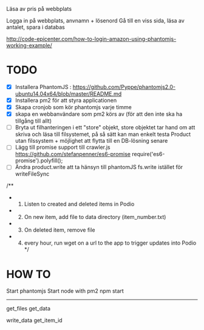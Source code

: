Läsa av pris på webbplats

Logga in på webbplats, anvnamn + lösenord
Gå till en viss sida, läsa av antalet, spara i databas

http://code-epicenter.com/how-to-login-amazon-using-phantomjs-working-example/

# TODO
 - [x] Installera PhantomJS : https://github.com/Pyppe/phantomjs2.0-ubuntu14.04x64/blob/master/README.md
 - [x] Installera pm2 för att styra applicationen
 - [x] Skapa cronjob som kör phantomjs varje timme
 - [x] skapa en webbanvändare som pm2 körs av (för att den inte ska ha tillgång till allt)
 - [ ] Bryta ut filhanteringen i ett "store" objekt, store objektet tar hand om att skriva och läsa till filsystemet, på så sätt kan man enkelt testa Product utan filssystem + möjlighet att flytta till en DB-lösning senare
 - [ ] Lägg till promise support till crawler.js https://github.com/stefanpenner/es6-promise
     require('es6-promise').polyfill();
 - [ ] Ändra product.write att ta hänsyn till phantomJS fs.write istället för writeFileSync

/**
 * 1. Listen to created and deleted items in Podio
 * 2. On new item, add file to data directory (item_number.txt)
 * 3. On deleted item, remove file
 * 4. every hour, run wget on a url to the app to trigger updates into Podio
 */

# HOW TO

Start phantomjs
Start node with pm2
npm start


---

get_files
get_data

write_data
get_item_id
